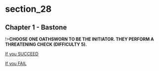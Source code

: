
# section_28

## Chapter 1 - Bastone

!>**CHOOSE ONE OATHSWORN TO BE THE INITIATOR. THEY PERFORM A THREATENING CHECK (DIFFICULTY 5).** 

[If you SUCCEED](output/chapter1/section_29.md)

[If you FAIL](output/chapter1/section_30.md)


